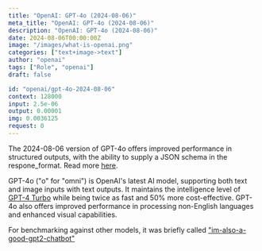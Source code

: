 ```yaml
---
title: "OpenAI: GPT-4o (2024-08-06)"
meta_title: "OpenAI: GPT-4o (2024-08-06)"
description: "OpenAI: GPT-4o (2024-08-06)"
date: 2024-08-06T00:00:00Z
image: "/images/what-is-openai.png"
categories: ["text+image->text"]
author: "openai"
tags: ["Role", "openai"]
draft: false

id: "openai/gpt-4o-2024-08-06"
context: 128000
input: 2.5e-06
output: 0.00001
img: 0.0036125
request: 0
---
```


The 2024-08-06 version of GPT-4o offers improved performance in structured outputs, with the ability to supply a JSON schema in the respone_format. Read more [here](https://openai.com/index/introducing-structured-outputs-in-the-api/).

GPT-4o ("o" for "omni") is OpenAI's latest AI model, supporting both text and image inputs with text outputs. It maintains the intelligence level of [GPT-4 Turbo](/models/openai/gpt-4-turbo) while being twice as fast and 50% more cost-effective. GPT-4o also offers improved performance in processing non-English languages and enhanced visual capabilities.

For benchmarking against other models, it was briefly called ["im-also-a-good-gpt2-chatbot"](https://twitter.com/LiamFedus/status/1790064963966370209)

